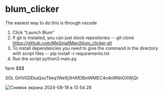 # blum_clicker

The easiest way to do this is through vscode

1. Click “Launch Blum”
2. If git is installed, you can just stock repositories -- git clone https://github.com/MeSmallMan/blum_clicker.git
3. To install dependencies you need to give the command in the directory with script files --  pip install -r requirements.txt
4. Run the script python3 main.py

farm $$$

SOL GHVGDEkaQxcTbkq1We9j3HAfDBmWMEC4n4nRNhGXWjQr

![Снимок экрана 2024-08-18 в 13 54 28](https://github.com/user-attachments/assets/df757f98-c8f1-4fa7-b65d-da69f79bc22f)
